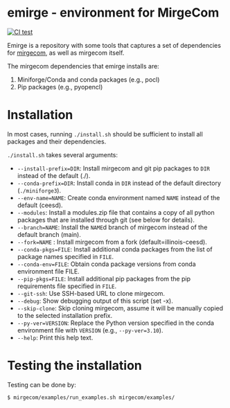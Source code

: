 # emirge - environment for MirgeCom

[![CI test](https://github.com/illinois-ceesd/emirge/workflows/CI%20test/badge.svg)](https://github.com/illinois-ceesd/emirge/actions?query=workflow%3A%22CI+test%22+event%3Apush)

Emirge is a repository with some tools that captures a set of dependencies for [mirgecom](https://github.com/illinois-ceesd/mirgecom), as well as mirgecom itself.

The mirgecom dependencies that emirge installs are:

1. Miniforge/Conda and conda packages (e.g., pocl)
2. Pip packages (e.g., pyopencl)

# Installation

In most cases, running `./install.sh` should be sufficient to install all packages and their dependencies.

`./install.sh` takes several arguments:
- `--install-prefix=DIR`: Install mirgecom and git pip packages to `DIR` instead of the default (./).
- `--conda-prefix=DIR`: Install conda in `DIR` instead of the default directory (`./miniforge3`).
- `--env-name=NAME`: Create conda environment named `NAME` instead of the default (ceesd).
- `--modules`: Install a modules.zip file that contains a copy of all python packages that are installed through git (see below for details).
- `--branch=NAME`: Install the `NAME`d branch of mirgecom instead of the default branch (main).
- `--fork=NAME` : Install mirgecom from a fork (default=illinois-ceesd).
- `--conda-pkgs=FILE`: Install additional conda packages from the list of package names specified in `FILE`.
- `--conda-env=FILE`: Obtain conda package versions from conda environment file FILE.
- `--pip-pkgs=FILE`: Install additional pip packages from the pip requirements file specified in `FILE`.
- `--git-ssh`: Use SSH-based URL to clone mirgecom.
- `--debug`: Show debugging output of this script (set -x).
- `--skip-clone`: Skip cloning mirgecom, assume it will be manually copied to the selected installation prefix.
- `--py-ver=VERSION`: Replace the Python version specified in the conda environment file with `VERSION` (e.g., `--py-ver=3.10`).
- `--help`: Print this help text.

# Testing the installation

Testing can be done by:

```bash
$ mirgecom/examples/run_examples.sh mirgecom/examples/
```
